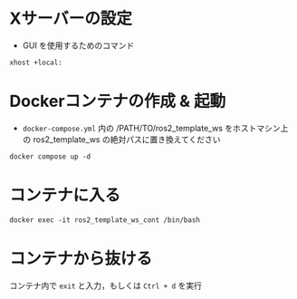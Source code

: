 # Xサーバーの設定
- GUI を使用するためのコマンド
```
xhost +local:
```

# Dockerコンテナの作成 & 起動
- `docker-compose.yml` 内の /PATH/TO/ros2_template_ws をホストマシン上の ros2_template_ws の絶対パスに置き換えてください
```
docker compose up -d
```

# コンテナに入る
```
docker exec -it ros2_template_ws_cont /bin/bash
```

# コンテナから抜ける
コンテナ内で `exit` と入力，もしくは `Ctrl + d` を実行

